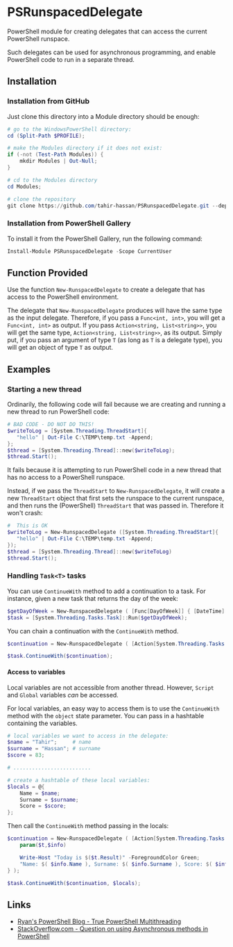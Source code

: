 # PSRunspacedDelegate

PowerShell module for creating delegates that can access the current PowerShell runspace.

Such delegates can be used for asynchronous programming, and enable PowerShell code to run in a separate thread.

## Installation

### Installation from GitHub

Just clone this directory into a Module directory should be enough:

```powershell
# go to the WindowsPowerShell directory:
cd (Split-Path $PROFILE);

# make the Modules directory if it does not exist:
if (-not (Test-Path Modules)) {
    mkdir Modules | Out-Null;
}

# cd to the Modules directory
cd Modules;

# clone the repository
git clone https://github.com/tahir-hassan/PSRunspacedDelegate.git --depth 1;
```

### Installation from PowerShell Gallery

To install it from the PowerShell Gallery, run the following command:

```powershell
Install-Module PSRunspacedDelegate -Scope CurrentUser
```

## Function Provided

Use the function `New-RunspacedDelegate` to create a delegate that has access to the PowerShell environment. 

The delegate that `New-RunspacedDelegate` produces will have the same type as the input delegate.  Therefore, if you pass a `Func<int, int>`, you will get a `Func<int, int>` as output.  If you pass `Action<string, List<string>>`, you will get the same type, `Action<string, List<string>>`, as its output. Simply put, if you pass an argument of type `T` (as long as `T` is a delegate type), you will get an object of type `T` as output.

## Examples

### Starting a new thread

Ordinarily, the following code will fail because we are creating and running a new thread to run PowerShell code:

```powershell
# BAD CODE - DO NOT DO THIS!
$writeToLog = [System.Threading.ThreadStart]{
   "hello" | Out-File C:\TEMP\temp.txt -Append;
};
$thread = [System.Threading.Thread]::new($writeToLog);
$thread.Start();
```

It fails because it is attempting to run PowerShell code in a new thread that has no access to a PowerShell runspace. 

Instead, if we pass the `ThreadStart` to `New-RunspacedDelegate`, it will create a new `ThreadStart` object that first sets the runspace to the current runspace, and then runs the (PowerShell) `ThreadStart` that was passed in.  Therefore it won't crash:

```powershell
#  This is OK
$writeToLog = New-RunspacedDelegate ([System.Threading.ThreadStart]{
   "hello" | Out-File C:\TEMP\temp.txt -Append;
});
$thread = [System.Threading.Thread]::new($writeToLog)
$thread.Start();
```

### Handling `Task<T>` tasks

You can use `ContinueWith` method to add a continuation to a task.  For instance, given a new task that returns the day of the week:

```powershell
$getDayOfWeek = New-RunspacedDelegate ( [Func[DayOfWeek]] { [DateTime]::Today.DayOfWeek; } );
$task = [System.Threading.Tasks.Task]::Run($getDayOfWeek);
```

You can chain a continuation with the `ContinueWith` method. 
```powershell
$continuation = New-RunspacedDelegate ( [Action[System.Threading.Tasks.Task[DayOfWeek]]] { param($t) Write-Host "Today is $($t.Result)" } );

$task.ContinueWith($continuation);
```
#### Access to variables

Local variables are not accessible from another thread.  However, `Script` and `Global` variables *can* be accessed.

For local variables, an easy way to access them is to use the `ContinueWith` method with the `object` state parameter.  You can pass in a hashtable containing the variables.

```powershell
# local variables we want to access in the delegate:
$name = "Tahir";     # name
$surname = "Hassan"; # surname
$score = 83;

# .........................

# create a hashtable of these local variables:
$locals = @{
    Name = $name;
    Surname = $surname;
    Score = $score;
};
```
Then call the `ContinueWith` method passing in the locals:
```powershell
$continuation = New-RunspacedDelegate ( [Action[System.Threading.Tasks.Task[DayOfWeek], object]] { 
    param($t,$info) 

    Write-Host "Today is $($t.Result)" -ForegroundColor Green;
    "Name: $( $info.Name ), Surname: $( $info.Surname ), Score: $( $info.Score )" | Write-Host -ForegroundColor Green; 
} );

$task.ContinueWith($continuation, $locals);
```

## Links

* <a href="http://www.get-blog.com/?p=189">Ryan's PowerShell Blog - True PowerShell Multithreading</a>
* <a href="https://stackoverflow.com/questions/25851704/getting-result-of-net-object-asynchronous-method-in-powershell">StackOverflow.com - Question on using Asynchronous methods in PowerShell</a>
